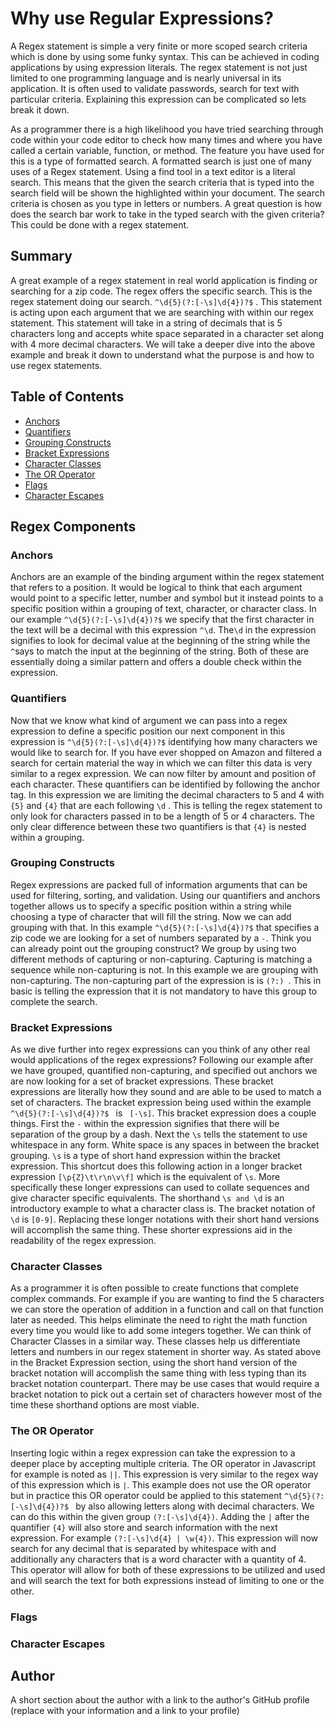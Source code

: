 # Why use Regular Expressions?

A Regex statement is simple a very finite or more scoped search criteria which is done by using some funky syntax. This can be achieved in coding applications by using expression literals. The regex statement is not just limited to one programming language and is nearly universal in its application. It is often used to validate passwords, search for text with particular criteria. Explaining this expression can be complicated so lets break it down. 

As a programmer there is a high likelihood you have tried searching through code within your code editor to check how many times and where you have called a certain variable, function, or method. The feature you have used for this is a type of formatted search. A formatted search is just one of many uses of a Regex statement. Using a find tool in a text editor is a literal search. This means that  the given the search criteria that is typed into the search field will be shown the highlighted within your document. The search criteria is chosen as you type in letters or numbers. A great question is how does the search bar work to take in the typed search with the given criteria? This could be done with a regex statement.

## Summary

A great example of a regex statement in real world application is finding or searching for a zip code. The regex offers the specific search. This is the regex statement doing our search. ```^\d{5}(?:[-\s]\d{4})?$``` . This statement is acting upon each argument that we are searching with within our regex statement. This statement will take in a string of decimals that is 5 characters long and accepts white space separated in a character set along with 4 more decimal characters.  We will take a deeper dive into the above example and break it down to understand what the purpose is and how to use regex statements.

## Table of Contents

- [Anchors](#anchors)
- [Quantifiers](#quantifiers)
- [Grouping Constructs](#grouping-constructs)
- [Bracket Expressions](#bracket-expressions)
- [Character Classes](#character-classes)
- [The OR Operator](#the-or-operator)
- [Flags](#flags)
- [Character Escapes](#character-escapes)

## Regex Components

### Anchors
  Anchors are an example of the binding argument within the regex statement that refers to a position. It would be logical to think that each argument would point to a specific letter, number and symbol but it instead points to a specific position within a grouping of text, character, or character class. In our example  ```^\d{5}(?:[-\s]\d{4})?$``` we specify that the first character in the text will be a decimal with this expression  ```^\d```. The```\d``` in the expression signifies to look for decimal value at the beginning of the string while the ```^```says to match the input at the beginning of the string. Both of these are essentially doing a similar pattern and offers a double check within the expression.
### Quantifiers
Now that we know what kind of argument we can pass into a regex expression to define a specific position our next component in this expression is ```^\d{5}(?:[-\s]\d{4})?$``` identifying how many characters we would like to search for. If you have ever shopped on Amazon and filtered a search for certain material the way in which we can filter this data is very similar to a regex expression. We can now filter by amount and position of each character. These quantifiers can be identified by following the anchor tag. In this expression we are limiting the decimal characters to 5 and 4 with ```{5}``` and ```{4}``` that are each following ```\d``` . This is telling the regex statement to only look for characters passed in to be a length of 5 or 4 characters. The only clear difference between these two quantifiers is that ```{4}``` is nested within a grouping. 
 ### Grouping Constructs
Regex expressions are packed full of information arguments that can be used for filtering, sorting, and validation. Using our quantifiers and anchors together allows us to specify a specific position within a string while choosing a type of character that will fill the string. Now we can add grouping with that. In this example ```^\d{5}(?:[-\s]\d{4})?$``` that specifies a zip code we are looking for a set of numbers separated by a ```-```. Think you can already point out the grouping construct? We group by using two different methods of capturing or non-capturing. Capturing is matching a sequence while non-capturing is not. In this example we are grouping with non-capturing. The non-capturing part of the expression is is ```(?:) ```. This in basic is telling the expression that it is not mandatory to have this group to complete the search. 
### Bracket Expressions 
As we dive further into regex expressions can you think of any other real would applications of the regex expressions? Following our example after we have grouped, quantified non-capturing, and specified out anchors we are now looking for a set of bracket expressions. These bracket expressions are literally how they sound and are able to be used to match a set of characters. The bracket expression being used within the example ```^\d{5}(?:[-\s]\d{4})?$ ``` is ``` [-\s]```. This bracket expression does a couple things. First the ```-``` within the expression signifies that there will be separation of the group by a dash. Next the ```\s``` tells the statement to use whitespace in any form. White space is any spaces in between the bracket grouping. ```\s``` is a type of short hand expression within the bracket expression. This shortcut does this following action in a longer bracket expression ```[\p{Z}\t\r\n\v\f]``` which is the equivalent of ```\s```. More specifically these longer expressions can used to collate sequences and give character specific equivalents. The shorthand ```\s and \d``` is an introductory example to what a character class is. The bracket notation of ```\d``` is ```[0-9]```. Replacing these longer notations with their short hand versions will accomplish the same thing. These shorter expressions aid in the readability of the regex expression.

### Character Classes
As a programmer it is often possible to create functions that complete complex commands. For example if you are wanting to find the 5 characters we can store the operation of addition in a function and call on that function later as needed. This helps eliminate the need to right the math function every time you would like to add some integers together. We can think of Character Classes in a similar way. These classes help us differentiate letters and numbers in our regex statement in shorter way. As stated above in the Bracket Expression section, using the short hand version of the bracket notation will accomplish the same thing with less typing than its bracket notation counterpart. There may be use cases that would require a bracket notation to pick out a certain set of characters however most of the time these shorthand options are most viable.  
### The OR Operator
Inserting logic within a regex expression can take the expression to a deeper place by accepting multiple criteria. The OR operator in Javascript for example is noted as ```||```. This expression is very similar to the regex way of this expression which is ```|```. This example does not use the OR operator but in practice this OR operator could be applied to this statement ```^\d{5}(?:[-\s]\d{4})?$ ``` by also allowing letters along with decimal characters. We can do this within the given group ```(?:[-\s]\d{4})```. Adding the ```|``` after the quantifier ```{4}``` will also store and search information with the next expression. For example ```(?:[-\s]\d{4} | \w{4})```. This expression will now search for any decimal that is separated by whitespace with and additionally any characters that is a word character with a quantity of 4. This operator will allow for both of these expressions to be utilized and used and will search the text for both expressions instead of limiting to one or the other.
### Flags

### Character Escapes

## Author

A short section about the author with a link to the author's GitHub profile (replace with your information and a link to your profile)
